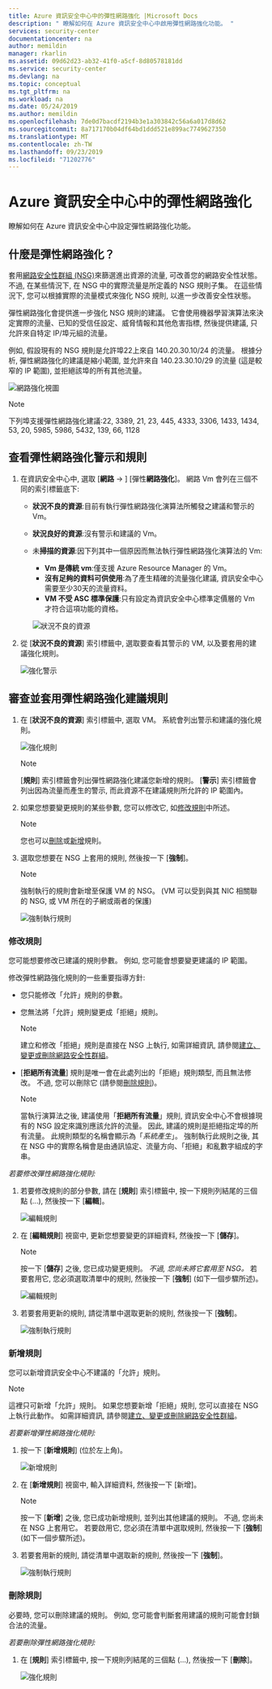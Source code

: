 ```yaml
---
title: Azure 資訊安全中心中的彈性網路強化 |Microsoft Docs
description: " 瞭解如何在 Azure 資訊安全中心中啟用彈性網路強化功能。 "
services: security-center
documentationcenter: na
author: memildin
manager: rkarlin
ms.assetid: 09d62d23-ab32-41f0-a5cf-8d80578181dd
ms.service: security-center
ms.devlang: na
ms.topic: conceptual
ms.tgt_pltfrm: na
ms.workload: na
ms.date: 05/24/2019
ms.author: memildin
ms.openlocfilehash: 7de0d7bacdf2194b3e1a303842c56a6a017d8d62
ms.sourcegitcommit: 8a717170b04df64bd1ddd521e899ac7749627350
ms.translationtype: MT
ms.contentlocale: zh-TW
ms.lasthandoff: 09/23/2019
ms.locfileid: "71202776"
---
```

# <a name="adaptive-network-hardening-in-azure-security-center"></a>Azure 資訊安全中心中的彈性網路強化
瞭解如何在 Azure 資訊安全中心中設定彈性網路強化功能。

## <a name="what-is-adaptive-network-hardening"></a>什麼是彈性網路強化？
套用[網路安全性群組 (NSG)](https://docs.microsoft.com/azure/virtual-network/security-overview)來篩選進出資源的流量, 可改善您的網路安全性狀態。 不過, 在某些情況下, 在 NSG 中的實際流量是所定義的 NSG 規則子集。 在這些情況下, 您可以根據實際的流量模式來強化 NSG 規則, 以進一步改善安全性狀態。

彈性網路強化會提供進一步強化 NSG 規則的建議。 它會使用機器學習演算法來決定實際的流量、已知的受信任設定、威脅情報和其他危害指標, 然後提供建議, 只允許來自特定 IP/埠元組的流量。

例如, 假設現有的 NSG 規則是允許埠22上來自 140.20.30.10/24 的流量。 根據分析, 彈性網路強化的建議是縮小範圍, 並允許來自 140.23.30.10/29 的流量 (這是較窄的 IP 範圍), 並拒絕該埠的所有其他流量。

![網路強化視圖](./media/security-center-adaptive-network-hardening/traffic-hardening.png)

> [!NOTE]
> 下列埠支援彈性網路強化建議:22, 3389, 21, 23, 445, 4333, 3306, 1433, 1434, 53, 20, 5985, 5986, 5432, 139, 66, 1128

## <a name="view-adaptive-network-hardening-alerts-and-rules"></a>查看彈性網路強化警示和規則

1. 在資訊安全中心中, 選取 [**網路** -> ] [彈性**網路強化**]。 網路 Vm 會列在三個不同的索引標籤底下:
   * **狀況不良的資源**:目前有執行彈性網路強化演算法所觸發之建議和警示的 Vm。 
   * **狀況良好的資源**:沒有警示和建議的 Vm。
   * 未**掃描的資源**:因下列其中一個原因而無法執行彈性網路強化演算法的 Vm:
      * **Vm 是傳統 vm**:僅支援 Azure Resource Manager 的 Vm。
      * **沒有足夠的資料可供使用**:為了產生精確的流量強化建議, 資訊安全中心需要至少30天的流量資料。
      * **VM 不受 ASC 標準保護**:只有設定為資訊安全中心標準定價層的 Vm 才符合這項功能的資格。

     ![狀況不良的資源](./media/security-center-adaptive-network-hardening/unhealthy-resources.png)

2. 從 [**狀況不良的資源**] 索引標籤中, 選取要查看其警示的 VM, 以及要套用的建議強化規則。

    ![強化警示](./media/security-center-adaptive-network-hardening/hardening-alerts.png)


## <a name="review-and-apply-adaptive-network-hardening-recommended-rules"></a>審查並套用彈性網路強化建議規則

1. 在 [**狀況不良的資源**] 索引標籤中, 選取 VM。 系統會列出警示和建議的強化規則。

     ![強化規則](./media/security-center-adaptive-network-hardening/hardening-alerts.png)

   > [!NOTE]
   > [**規則**] 索引標籤會列出彈性網路強化建議您新增的規則。 [**警示**] 索引標籤會列出因為流量而產生的警示, 而此資源不在建議規則所允許的 IP 範圍內。

2. 如果您想要變更規則的某些參數, 您可以修改它, 如[修改規則](#modify-rule)中所述。
   > [!NOTE]
   > 您也可以[刪除](#delete-rule)或[新增](#add-rule)規則。

3. 選取您想要在 NSG 上套用的規則, 然後按一下 [**強制**]。

      > [!NOTE]
      > 強制執行的規則會新增至保護 VM 的 NSG。 (VM 可以受到與其 NIC 相關聯的 NSG, 或 VM 所在的子網或兩者的保護)

    ![強制執行規則](./media/security-center-adaptive-network-hardening/enforce-hard-rule2.png)


### 修改規則<a name ="modify-rule"></a>

您可能想要修改已建議的規則參數。 例如, 您可能會想要變更建議的 IP 範圍。

修改彈性網路強化規則的一些重要指導方針:

* 您只能修改「允許」規則的參數。 
* 您無法將「允許」規則變更成「拒絕」規則。 

  > [!NOTE]
  > 建立和修改「拒絕」規則是直接在 NSG 上執行, 如需詳細資訊, 請參閱[建立、變更或刪除網路安全性群組](https://docs.microsoft.com/azure/virtual-network/manage-network-security-group)。

* [**拒絕所有流量**] 規則是唯一會在此處列出的「拒絕」規則類型, 而且無法修改。 不過, 您可以刪除它 (請參閱[刪除規則](#delete-rule))。
  > [!NOTE]
  > 當執行演算法之後, 建議使用「**拒絕所有流量**」規則, 資訊安全中心不會根據現有的 NSG 設定來識別應該允許的流量。 因此, 建議的規則是拒絕指定埠的所有流量。 此規則類型的名稱會顯示為「*系統產生*」。 強制執行此規則之後, 其在 NSG 中的實際名稱會是由通訊協定、流量方向、「拒絕」和亂數字組成的字串。

*若要修改彈性網路強化規則:*

1. 若要修改規則的部分參數, 請在 [**規則**] 索引標籤中, 按一下規則列結尾的三個點 (...), 然後按一下 [**編輯**]。

   ![編輯規則](./media/security-center-adaptive-network-hardening/edit-hard-rule.png)

1. 在 [**編輯規則**] 視窗中, 更新您想要變更的詳細資料, 然後按一下 [**儲存**]。

   > [!NOTE]
   > 按一下 [**儲存**] 之後, 您已成功變更規則。 *不過, 您尚未將它套用至 NSG。* 若要套用它, 您必須選取清單中的規則, 然後按一下 [**強制**] (如下一個步驟所述)。

   ![編輯規則](./media/security-center-adaptive-network-hardening/edit-hard-rule3.png)

3. 若要套用更新的規則, 請從清單中選取更新的規則, 然後按一下 [**強制**]。

    ![強制執行規則](./media/security-center-adaptive-network-hardening/enforce-hard-rule.png)

### 新增規則<a name ="add-rule"></a>

您可以新增資訊安全中心不建議的「允許」規則。

> [!NOTE]
> 這裡只可新增「允許」規則。 如果您想要新增「拒絕」規則, 您可以直接在 NSG 上執行此動作。 如需詳細資訊, 請參閱[建立、變更或刪除網路安全性群組](https://docs.microsoft.com/azure/virtual-network/manage-network-security-group)。

*若要新增彈性網路強化規則:*

1. 按一下 [**新增規則**] (位於左上角)。

   ![新增規則](./media/security-center-adaptive-network-hardening/add-hard-rule.png)

1. 在 [**新增規則**] 視窗中, 輸入詳細資料, 然後按一下 [新增]。

   > [!NOTE]
   > 按一下 [**新增**] 之後, 您已成功新增規則, 並列出其他建議的規則。 不過, 您尚未在 NSG 上套用它。 若要啟用它, 您必須在清單中選取規則, 然後按一下 [**強制**] (如下一個步驟所述)。

3. 若要套用新的規則, 請從清單中選取新的規則, 然後按一下 [**強制**]。

    ![強制執行規則](./media/security-center-adaptive-network-hardening/enforce-hard-rule.png)


### 刪除規則<a name ="delete-rule"></a>

必要時, 您可以刪除建議的規則。 例如, 您可能會判斷套用建議的規則可能會封鎖合法的流量。

*若要刪除彈性網路強化規則:*

1. 在 [**規則**] 索引標籤中, 按一下規則列結尾的三個點 (...), 然後按一下 [**刪除**]。  

    ![強化規則](./media/security-center-adaptive-network-hardening/delete-hard-rule.png)







 

